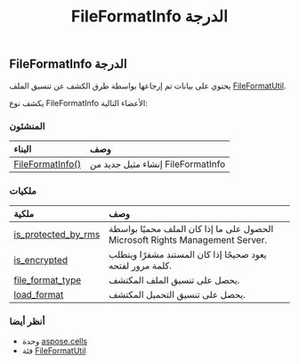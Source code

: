 ﻿---
title: FileFormatInfo الدرجة
second_title: Aspose.Cells for Python via .NET API المراجع
description:
type: docs
weight: 590
url: /ar/python-net/aspose.cells/fileformatinfo/
is_root: false
---
##  FileFormatInfo الدرجة
يحتوي على بيانات تم إرجاعها بواسطة طرق الكشف عن تنسيق الملف [FileFormatUtil](/cells/ar/python-net/aspose.cells/fileformatutil).



يكشف نوع FileFormatInfo الأعضاء التالية:

###  المنشئون
| البناء| وصف|
| :- | :- |
| [FileFormatInfo()](/cells/ar/python-net/aspose.cells/fileformatinfo/__init__/#) | إنشاء مثيل جديد من FileFormatInfo|


###  ملكيات
| ملكية| وصف|
| :- | :- |
| [is_protected_by_rms](/cells/ar/python-net/aspose.cells/fileformatinfo/is_protected_by_rms) | الحصول على ما إذا كان الملف محميًا بواسطة Microsoft Rights Management Server.|
| [is_encrypted](/cells/ar/python-net/aspose.cells/fileformatinfo/is_encrypted) | يعود صحيحًا إذا كان المستند مشفرًا ويتطلب كلمة مرور لفتحه.|
| [file_format_type](/cells/ar/python-net/aspose.cells/fileformatinfo/file_format_type) | يحصل على تنسيق الملف المكتشف.|
| [load_format](/cells/ar/python-net/aspose.cells/fileformatinfo/load_format) | يحصل على تنسيق التحميل المكتشف.|



###  أنظر أيضا
* وحدة [aspose.cells](..)
* فئة [FileFormatUtil](/cells/ar/python-net/aspose.cells/fileformatutil)
